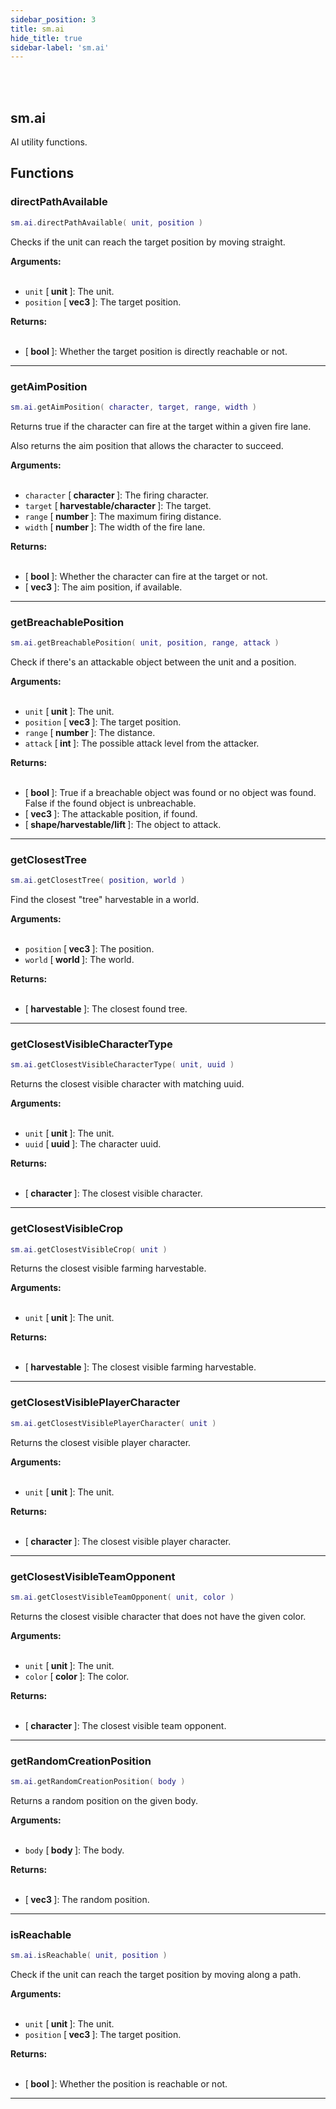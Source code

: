 ```yaml
---
sidebar_position: 3
title: sm.ai
hide_title: true
sidebar-label: 'sm.ai'
---
```


<br></br>

## sm.ai

AI utility functions.

## Functions

### directPathAvailable

```lua
sm.ai.directPathAvailable( unit, position )
```

Checks if the unit can reach the target position by moving straight.

<strong>Arguments:</strong> <br></br>

- <code>unit</code> [<strong> unit </strong>]: The unit.
- <code>position</code> [<strong> vec3 </strong>]: The target position.

<strong>Returns:</strong> <br></br>

- [<strong> bool </strong>]: Whether the target position is directly reachable or not.

---

### getAimPosition

```lua
sm.ai.getAimPosition( character, target, range, width )
```

Returns true if the character can fire at the target within a given fire lane.

Also returns the aim position that allows the character to succeed.

<strong>Arguments:</strong> <br></br>

- <code>character</code> [<strong> character </strong>]: The firing character.
- <code>target</code> [<strong> harvestable/character </strong>]: The target.
- <code>range</code> [<strong> number </strong>]: The maximum firing distance.
- <code>width</code> [<strong> number </strong>]: The width of the fire lane.

<strong>Returns:</strong> <br></br>

- [<strong> bool </strong>]: Whether the character can fire at the target or not.
- [<strong> vec3 </strong>]: The aim position, if available.

---

### getBreachablePosition

```lua
sm.ai.getBreachablePosition( unit, position, range, attack )
```

Check if there's an attackable object between the unit and a position.

<strong>Arguments:</strong> <br></br>

- <code>unit</code> [<strong> unit </strong>]: The unit.
- <code>position</code> [<strong> vec3 </strong>]: The target position.
- <code>range</code> [<strong> number </strong>]: The distance.
- <code>attack</code> [<strong> int </strong>]: The possible attack level from the attacker.

<strong>Returns:</strong> <br></br>

- [<strong> bool </strong>]: True if a breachable object was found or no object was found. False if the found object is unbreachable.
- [<strong> vec3 </strong>]: The attackable position, if found.
- [<strong> shape/harvestable/lift </strong>]: The object to attack.

---

### getClosestTree

```lua
sm.ai.getClosestTree( position, world )
```

Find the closest "tree" harvestable in a world.

<strong>Arguments:</strong> <br></br>

- <code>position</code> [<strong> vec3 </strong>]: The position.
- <code>world</code> [<strong> world </strong>]: The world.

<strong>Returns:</strong> <br></br>

- [<strong> harvestable </strong>]: The closest found tree.

---

### getClosestVisibleCharacterType

```lua
sm.ai.getClosestVisibleCharacterType( unit, uuid )
```

Returns the closest visible character with matching uuid.

<strong>Arguments:</strong> <br></br>

- <code>unit</code> [<strong> unit </strong>]: The unit.
- <code>uuid</code> [<strong> uuid </strong>]: The character uuid.

<strong>Returns:</strong> <br></br>

- [<strong> character </strong>]: The closest visible character.

---

### getClosestVisibleCrop

```lua
sm.ai.getClosestVisibleCrop( unit )
```

Returns the closest visible farming harvestable.

<strong>Arguments:</strong> <br></br>

- <code>unit</code> [<strong> unit </strong>]: The unit.

<strong>Returns:</strong> <br></br>

- [<strong> harvestable </strong>]: The closest visible farming harvestable.

---

### getClosestVisiblePlayerCharacter

```lua
sm.ai.getClosestVisiblePlayerCharacter( unit )
```

Returns the closest visible player character.

<strong>Arguments:</strong> <br></br>

- <code>unit</code> [<strong> unit </strong>]: The unit.

<strong>Returns:</strong> <br></br>

- [<strong> character </strong>]: The closest visible player character.

---

### getClosestVisibleTeamOpponent

```lua
sm.ai.getClosestVisibleTeamOpponent( unit, color )
```

Returns the closest visible character that does not have the given color.

<strong>Arguments:</strong> <br></br>

- <code>unit</code> [<strong> unit </strong>]: The unit.
- <code>color</code> [<strong> color </strong>]: The color.

<strong>Returns:</strong> <br></br>

- [<strong> character </strong>]: The closest visible team opponent.

---

### getRandomCreationPosition

```lua
sm.ai.getRandomCreationPosition( body )
```

Returns a random position on the given body.

<strong>Arguments:</strong> <br></br>

- <code>body</code> [<strong> body </strong>]: The body.

<strong>Returns:</strong> <br></br>

- [<strong> vec3 </strong>]: The random position.

---

### isReachable

```lua
sm.ai.isReachable( unit, position )
```

Check if the unit can reach the target position by moving along a path.

<strong>Arguments:</strong> <br></br>

- <code>unit</code> [<strong> unit </strong>]: The unit.
- <code>position</code> [<strong> vec3 </strong>]: The target position.

<strong>Returns:</strong> <br></br>

- [<strong> bool </strong>]: Whether the position is reachable or not.

---













